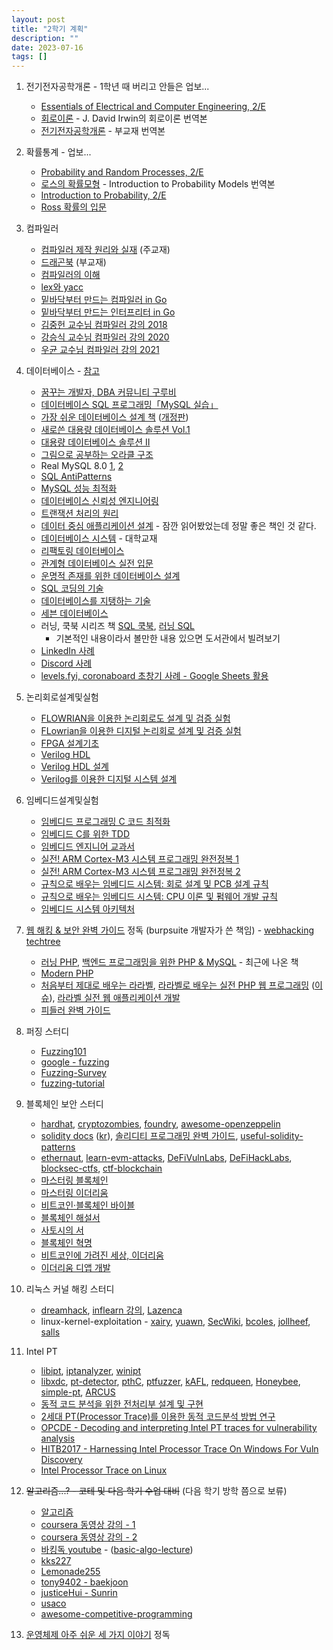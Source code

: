 ```yaml
---
layout: post
title: "2학기 계획"
description: ""
date: 2023-07-16
tags: []
---
```


1. 전기전자공학개론 - 1학년 때 버리고 안들은 업보...
    * <a href="https://www.yes24.com/Product/Goods/110157648">Essentials of Electrical and Computer Engineering, 2/E</a>
    * <a href="https://www.yes24.com/Product/Goods/117723819">회로이론</a> - J. David Irwin의 회로이론 번역본
    * <a href="https://www.yes24.com/Product/Goods/57515440">전기전자공학개론</a> - 부교재 번역본

2. 확률통계 - 업보...
    * <a href="https://www.yes24.com/Product/Goods/4543404">Probability and Random Processes, 2/E</a>
    * <a href="https://www.yes24.com/Product/Goods/24623871">로스의 확률모형</a> - Introduction to Probability Models 번역본
    * <a href="https://www.yes24.com/Product/Goods/3995311">Introduction to Probability, 2/E</a>
    * <a href="https://www.yes24.com/Product/Goods/92133120">Ross 확률의 입문</a>

3. 컴파일러
    * <a href="https://www.yes24.com/Product/Goods/3550566">컴파일러 제작 원리와 실재</a> (주교재)
    * <a href="https://www.yes24.com/Product/Goods/3360617">드래곤북</a> (부교재)
    * <a href="https://www.yes24.com/Product/Goods/89109612">컴파일러의 이해</a>
    * <a href="https://www.yes24.com/Product/Goods/318250">lex와 yacc</a>
    * <a href="https://www.yes24.com/Product/Goods/103099817">밑바닥부터 만드는 컴파일러 in Go</a>
    * <a href="https://www.yes24.com/Product/Goods/103157156">밑바닥부터 만드는 인터프리터 in Go</a>
    * <a href="https://www.youtube.com/playlist?list=PLalDxVXf3NHertbSsvTLOLZz0T3FyCQnI">김중헌 교수님 컴파일러 강의 2018</a>
    * <a href="https://www.youtube.com/playlist?list=PLpyASVLdhVonkzEF6HSPjkTxqe1pCqZ0b">강승식 교수님 컴파일러 강의 2020</a>
    * <a href="https://www.youtube.com/playlist?list=PLlaaKSQo-dsWUHK8QcRtiifJgydOIvWlE">우균 교수님 컴파일러 강의 2021</a>

4. 데이터베이스 - <a href="https://okky.kr/questions/311050">참고</a>
    * <a href="http://www.gurubee.net/bookcafe/vldb1_2st">꿈꾸는 개발자, DBA 커뮤니티 구루비</a>
    * <a href="https://www.yes24.com/Product/Goods/112928072">데이터베이스 SQL 프로그래밍「MySQL 실습」</a>
    * <a href="https://www.yes24.com/Product/goods/12191214">가장 쉬운 데이터베이스 설계 책</a> (<a href="https://www.yes24.com/Product/Goods/69775589">개정판</a>)
    * <a href="https://www.yes24.com/Product/Goods/1820583">새로쓴 대용량 데이터베이스 솔루션 Vol.1</a>
    * <a href="https://www.yes24.com/Product/Goods/14471">대용량 데이터베이스 솔루션 II</a>
    * <a href="https://www.yes24.com/Product/Goods/89595788">그림으로 공부하는 오라클 구조</a>
    * Real MySQL 8.0 <a href="https://www.yes24.com/Product/Goods/103415627">1</a>, <a href="https://www.yes24.com/Product/Goods/103415767">2</a>
    * <a href="https://www.yes24.com/Product/Goods/5269099">SQL AntiPatterns</a>
    * <a href="https://www.yes24.com/Product/Goods/112622445">MySQL 성능 최적화</a>
    * <a href="https://www.yes24.com/Product/Goods/117303857">데이터베이스 신뢰성 엔지니어링</a>
    * <a href="https://www.yes24.com/Product/Goods/6104230">트랜잭션 처리의 원리</a>
    * <a href="https://www.yes24.com/Product/Goods/59566585">데이터 중심 애플리케이션 설계</a> - 잠깐 읽어봤었는데 정말 좋은 책인 것 같다.
    * <a href="https://www.yes24.com/Product/Goods/103156919">데이터베이스 시스템</a> - 대학교재
    * <a href="https://www.yes24.com/Product/Goods/2606054">리팩토링 데이터베이스</a>
    * <a href="https://www.yes24.com/Product/Goods/29343536">관계형 데이터베이스 실전 입문</a>
    * <a href="https://www.yes24.com/Product/Goods/396689">운명적 존재를 위한 데이터베이스 설계</a>
    * <a href="https://www.yes24.com/Product/Goods/56947533">SQL 코딩의 기술</a>
    * <a href="https://www.yes24.com/Product/goods/7957807">데이터베이스를 지탱하는 기술</a>
    * <a href="https://www.yes24.com/Product/Goods/8595403">세븐 데이터베이스</a>
    * 러닝, 쿡북 시리즈 책 <a href="https://www.yes24.com/Product/Goods/106207663">SQL 쿡북</a>, <a href="https://www.yes24.com/Product/Goods/98388711">러닝 SQL</a>
        * 기본적인 내용이라서 볼만한 내용 있으면 도서관에서 빌려보기
    * <a href="https://twitter.com/dylayed/status/1677519072727269376">LinkedIn 사례</a>
    * <a href="https://twitter.com/dylayed/status/1669719195632947202">Discord 사례</a>
    * <a href="https://twitter.com/yjiq150/status/1628169870625095682">levels.fyi, coronaboard 초창기 사례 - Google Sheets 활용</a>

5. 논리회로설계및실험
    * <a href="https://product.kyobobook.co.kr/detail/S000001450919">FLOWRIAN을 이용한 논리회로도 설계 및 검증 실험</a>
    * <a href="https://www.yes24.com/Product/Goods/8810545">FLowrian을 이용한 디지털 논리회로 설계 및 검증 실험</a>
    * <a href="https://www.yes24.com/Product/Goods/117076129">FPGA 설계기초</a>
    * <a href="https://www.yes24.com/Product/Goods/106339543">Verilog HDL</a>
    * <a href="https://www.yes24.com/Product/Goods/119775568">Verilog HDL 설계</a>
    * <a href="https://www.yes24.com/Product/Goods/19841325">Verilog를 이용한 디지털 시스템 설계</a>

6. 임베디드설계및실험
    * <a href="https://www.yes24.com/Product/Goods/2849712">임베디드 프로그래밍 C 코드 최적화</a>
    * <a href="https://www.yes24.com/Product/Goods/8117533">임베디드 C를 위한 TDD</a>
    * <a href="https://www.yes24.com/Product/Goods/91226909">임베디드 엔지니어 교과서</a>
    * <a href="https://www.yes24.com/Product/Goods/4449656">실전! ARM Cortex-M3 시스템 프로그래밍 완전정복 1</a>
    * <a href="https://www.yes24.com/Product/Goods/28279915">실전! ARM Cortex-M3 시스템 프로그래밍 완전정복 2</a>
    * <a href="https://www.yes24.com/Product/Goods/120499380">규칙으로 배우는 임베디드 시스템: 회로 설계 및 PCB 설계 규칙</a>
    * <a href="https://www.yes24.com/Product/Goods/120761468">규칙으로 배우는 임베디드 시스템: CPU 이론 및 펌웨어 개발 규칙</a>
    * <a href="https://www.yes24.com/Product/Goods/71027967">임베디드 시스템 아키텍처</a>

7. <a href="https://www.yes24.com/Product/Goods/14275829">웹 해킹 & 보안 완벽 가이드</a> 정독 (burpsuite 개발자가 쓴 책임) - <a href="https://blog.rubiya.kr/index.php/2019/07/26/webhacking-techtree/">webhacking techtree</a>
    * <a href="https://www.yes24.com/Product/Goods/37882265">러닝 PHP</a>, <a href="https://www.yes24.com/Product/Goods/118203397">백엔드 프로그래밍을 위한 PHP & MySQL</a> - 최근에 나온 책
    * <a href="https://www.yes24.com/Product/Goods/22380599">Modern PHP</a>
    * <a href="https://www.yes24.com/Product/Goods/95757831">처음부터 제대로 배우는 라라벨</a>, <a href="https://www.yes24.com/Product/Goods/33320248">라라벨로 배우는 실전 PHP 웹 프로그래밍</a> (<a href="https://github.com/appkr/l5code/issues/20">이슈</a>), <a href="https://www.yes24.com/Product/Goods/105772857">라라벨 실전 웹 애플리케이션 개발 </a>
    * <a href="https://www.yes24.com/Product/Goods/11006370">피들러 완벽 가이드</a>

8. 퍼징 스터디
    * <a href="https://github.com/antonio-morales/Fuzzing101">Fuzzing101</a>
    * <a href="https://github.com/google/fuzzing">google - fuzzing</a>
    * <a href="https://github.com/SoftSec-KAIST/Fuzzing-Survey">Fuzzing-Survey</a>
    * <a href="https://github.com/liyansong2018/fuzzing-tutorial">fuzzing-tutorial</a>

9. 블록체인 보안 스터디
    * <a href="https://hardhat.org/">hardhat</a>, <a href="https://cryptozombies.io/">cryptozombies</a>, <a href="https://github.com/foundry-rs/foundry">foundry</a>, <a href="https://github.com/OpenZeppelin/awesome-openzeppelin">awesome-openzeppelin</a>
    * <a href="https://docs.soliditylang.org/en/latest/">solidity docs</a> (<a href="https://solidity-kr.readthedocs.io/ko/latest/">kr</a>), <a href="https://www.yes24.com/Product/Goods/111099912">솔리디티 프로그래밍 완벽 가이드</a>, <a href="https://github.com/dragonfly-xyz/useful-solidity-patterns">useful-solidity-patterns</a>
    * <a href="https://ethernaut.openzeppelin.com/">ethernaut</a>, <a href="https://github.com/coinspect/learn-evm-attacks">learn-evm-attacks</a>, <a href="https://github.com/SunWeb3Sec/DeFiVulnLabs">DeFiVulnLabs</a>, <a href="https://github.com/SunWeb3Sec/DeFiHackLabs">DeFiHackLabs</a>, <a href="https://github.com/blockthreat/blocksec-ctfs">blocksec-ctfs</a>, <a href="https://github.com/minaminao/ctf-blockchain">ctf-blockchain</a>
    * <a href="https://www.yes24.com/Product/Goods/119509013">마스터링 블록체인</a>
    * <a href="https://www.yes24.com/Product/Goods/73165236">마스터링 이더리움</a>
    * <a href="https://www.yes24.com/Product/Goods/103557733">비트코인·블록체인 바이블</a>
    * <a href="https://www.yes24.com/Product/Goods/69758354">블록체인 해설서</a>
    * <a href="https://www.yes24.com/Product/Goods/97125552">사토시의 서</a>
    * <a href="https://www.yes24.com/Product/Goods/67567126">블록체인 혁명</a>
    * <a href="https://www.yes24.com/Product/Goods/105660335">비트코인에 가려진 세상, 이더리움</a>
    * <a href="https://www.yes24.com/Product/Goods/90367860">이더리움 디앱 개발</a>

10. 리눅스 커널 해킹 스터디
    * <a href="https://dreamhack.io/">dreamhack</a>, <a href="https://www.inflearn.com/course/%EB%A6%AC%EB%88%85%EC%8A%A4-%EC%BB%A4%EB%84%90-%ED%95%B4%ED%82%B9#curriculum">inflearn 강의</a>, <a href="https://github.com/Lazenca/Kernel-exploit-tech">Lazenca</a>
    * linux-kernel-exploitation - <a href="https://github.com/xairy/linux-kernel-exploitation">xairy</a>, <a href="https://github.com/yuawn/Linux-Kernel-Exploitation">yuawn</a>, <a href="https://github.com/SecWiki/linux-kernel-exploits">SecWiki</a>, <a href="https://github.com/bcoles/kernel-exploits">bcoles</a>, <a href="https://github.com/jollheef/lpe">jollheef</a>, <a href="https://github.com/salls/kernel-exploits">salls</a>

11. Intel PT
    * <a href="https://github.com/intel/libipt">libipt</a>, <a href="https://github.com/ohjeongwook/iptanalyzer">iptanalyzer</a>, <a href="https://github.com/ionescu007/winipt">winipt</a>
    * <a href="https://github.com/nyx-fuzz/libxdc">libxdc</a>, <a href="https://github.com/DProvinciani/pt-detector">pt-detector</a>, <a href="https://github.com/tin-z/pthC">pthC</a>, <a href="https://github.com/hunter-ht-2018/ptfuzzer">ptfuzzer</a>, <a href="https://github.com/RUB-SysSec/kAFL">kAFL</a>, <a href="https://github.com/RUB-SysSec/redqueen">redqueen</a>, <a href="https://github.com/trailofbits/Honeybee">Honeybee</a>, <a href="https://github.com/andikleen/simple-pt">simple-pt</a>, <a href="https://github.com/carter-yagemann/ARCUS">ARCUS</a>
    * <a href="https://koreascience.kr/article/JAKO201925863869119.pdf">동적 코드 분석을 위한 전처리부 설계 및 구현</a>
    * <a href="https://www.dbpia.co.kr/journal/articleDetail?nodeId=NODE10089399">2세대 PT(Processor Trace)를 이용한 동적 코드분석 방법 연구</a>
    * <a href="https://youtu.be/VSGKiguixIo">OPCDE - Decoding and interpreting Intel PT traces for vulnerability analysis</a>
    * <a href="https://youtu.be/r8lzui24Cd">HITB2017 - Harnessing Intel Processor Trace On Windows For Vuln Discovery</a>
    * <a href="https://youtu.be/R0AlpLqhwPQ">Intel Processor Trace on Linux</a>

12. ~~알고리즘...? - 코테 및 다음 학기 수업 대비~~ (다음 학기 방학 쯤으로 보류)
    * <a href="https://www.yes24.com/Product/Goods/67454658">알고리즘</a>
    * <a href="https://www.coursera.org/learn/algorithms-part1">coursera 동영상 강의 - 1</a>
    * <a href="https://www.coursera.org/learn/algorithms-part2">coursera 동영상 강의 - 2</a>
    * <a href="https://www.youtube.com/playlist?list=PLtqbFd2VIQv4O6D6l9HcD732hdrnYb6CY">바킹독 youtube</a> - (<a href="https://github.com/encrypted-def/basic-algo-lecture">basic-algo-lecture</a>)
    * <a href="https://blog.naver.com/kks227/220769859177">kks227</a>
    * <a href="https://00ad-8e71-00ff-055d.tistory.com/3">Lemonade255</a>
    * <a href="https://github.com/tony9402/baekjoon">tony9402 - baekjoon</a>
    * <a href="https://github.com/justiceHui/Sunrin-SHARC">justiceHui - Sunrin</a>
    * <a href="https://usaco.guide/">usaco</a>
    * <a href="https://github.com/lnishan/awesome-competitive-programming">awesome-competitive-programming</a>

13. <a href="https://www.yes24.com/Product/Goods/93738334">운영체제 아주 쉬운 세 가지 이야기</a> 정독
